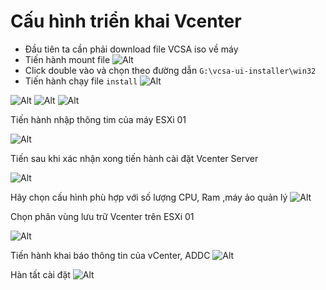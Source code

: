# Cấu hình triển khai Vcenter
- Đầu tiên ta cần phải download file VCSA iso về máy
- Tiến hành mount file 
  ![Alt](/thuctap/anh/Screenshot_815.png)
- Click double vào và chọn theo đường dẫn `G:\vcsa-ui-installer\win32`
- Tiến hành chạy file `install`
  ![Alt](/thuctap/anh/Screenshot_816.png)

![Alt](/thuctap/anh/Screenshot_817.png)
![Alt](/thuctap/anh/Screenshot_818.png)
![Alt](/thuctap/anh/Screenshot_819.png)

Tiến hành nhập thông tim của máy ESXi 01

![Alt](/thuctap/anh/Screenshot_820.png)

Tiến sau khi xác nhận xong tiến hành cài đặt Vcenter Server

![Alt](/thuctap/anh/Screenshot_821.png)

Hãy chọn cấu hình phù hợp với số lượng CPU, Ram ,máy ảo quản lý
![Alt](/thuctap/anh/Screenshot_822.png)

Chọn phân vùng lưu trữ Vcenter trên ESXi 01

![Alt](/thuctap/anh/Screenshot_824.png)

Tiến hành khai báo thông tin của vCenter, ADDC
![Alt](/thuctap/anh/Screenshot_825.png)

Hàn tất cài đặt
![Alt](/thuctap/anh/Screenshot_826.png)

